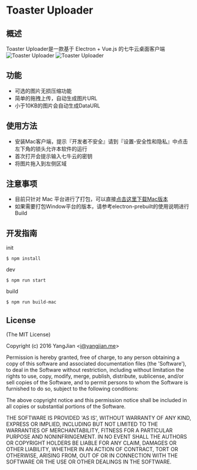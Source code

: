 Toaster Uploader
=======

## 概述

Toaster Uploader是一款基于 Electron + Vue.js 的七牛云桌面客户端
![Toaster Uploader](http://yangjian.qiniudn.com/FuAlMdoJxWrc1uXuxjQeWj8R1xqm)
![Toaster Uploader](http://yangjian.qiniudn.com/FujkPWN8heEhPgYPfWkZxZMrA_uA)

## 功能

- 可选的图片无损压缩功能
- 简单的拖拽上传，自动生成图片URL
- 小于10KB的图片会自动生成DataURL

## 使用方法

- 安装Mac客户端，提示『开发者不安全』请到『设置-安全性和隐私』中点击左下角的锁头允许本软件的运行
- 首次打开会提示输入七牛云的密钥
- 将图片拖入到左侧区域

## 注意事项

- 目前只针对 Mac 平台进行了打包，可以直接[点击这里下载Mac版本](https://raw.githubusercontent.com/A-limon/toaster-uploader/master/build/mac/Toaster%20Uploader.zip)
- 如果需要打包Window平台的版本，请参考electron-prebuilt的使用说明进行Build

## 开发指南

init 

```node
$ npm install 
```

dev

```node
$ npm run start
```

build

```node
$ npm run build-mac
```

## License

(The MIT License)

Copyright (c) 2016 YangJian &lt;i@yangjian.me&gt;

Permission is hereby granted, free of charge, to any person obtaining
a copy of this software and associated documentation files (the
'Software'), to deal in the Software without restriction, including
without limitation the rights to use, copy, modify, merge, publish,
distribute, sublicense, and/or sell copies of the Software, and to
permit persons to whom the Software is furnished to do so, subject to
the following conditions:

The above copyright notice and this permission notice shall be
included in all copies or substantial portions of the Software.

THE SOFTWARE IS PROVIDED 'AS IS', WITHOUT WARRANTY OF ANY KIND,
EXPRESS OR IMPLIED, INCLUDING BUT NOT LIMITED TO THE WARRANTIES OF
MERCHANTABILITY, FITNESS FOR A PARTICULAR PURPOSE AND NONINFRINGEMENT.
IN NO EVENT SHALL THE AUTHORS OR COPYRIGHT HOLDERS BE LIABLE FOR ANY
CLAIM, DAMAGES OR OTHER LIABILITY, WHETHER IN AN ACTION OF CONTRACT,
TORT OR OTHERWISE, ARISING FROM, OUT OF OR IN CONNECTION WITH THE
SOFTWARE OR THE USE OR OTHER DEALINGS IN THE SOFTWARE.
